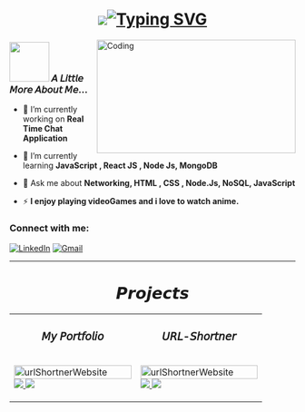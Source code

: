 
<h1 align="center"><a href=""><img src="<a href=""><img src="https://readme-typing-svg.demolab.com?font=Fira+Code&weight=10&size=25&duration=850&pause=1000&color=F7531A&width=435&lines=%F0%9D%99%83%F0%9D%99%9E...%F0%9D%99%84+%F0%9D%99%96%F0%9D%99%A2+%F0%9D%99%8D%F0%9D%99%9E%F0%9D%99%98%F0%9D%99%9D%F0%9D%99%96%F0%9D%99%A7%F0%9D%99%99;I%CD%8E+%CD%8Ea%CD%8Em%CD%8E+%CD%8Ea%CD%8E+%CD%8EB%CD%8Ea%CD%8Ec%CD%8Ek%CD%8Ee%CD%8En%CD%8Ed%CD%8E-%CD%8ED%CD%8Ee%CD%8Ev%CD%8Ee%CD%8El%CD%8Eo%CD%8Ep%CD%8Ee%CD%8Er%CD%8E" alt="Typing SVG" /></a></a></h1>



<img align="right" alt="Coding" border-radius ="20px" width="350" height = "200"  src="https://media.giphy.com/media/qgQUggAC3Pfv687qPC/giphy.gif"></img></h1>


### <img src="https://media1.giphy.com/media/U29iRRUrtx1wjD4GR4/giphy.gif?cid=ecf05e472yvv7uqxuu6ufigm31tr1pxus9h4mrfjo8180qzh&rid=giphy.gif&ct=s" width="70"> 𝘈 𝘓𝘪𝘵𝘵𝘭𝘦 𝘔𝘰𝘳𝘦 𝘈𝘣𝘰𝘶𝘵 𝘔𝘦... 
- 🔭 I’m currently working on **Real Time Chat Application**     

- 🌱 I’m currently learning **JavaScript , React JS , Node Js, MongoDB**  

- 💬 Ask me about **Networking, HTML , CSS , Node.Js, NoSQL, JavaScript**     

- ⚡  **I enjoy playing videoGames and i love to watch anime.**  

<h3 align="left">Connect with me:</h3>
<div align="left">
  <a href="https://www.linkedin.com/in/richard-ab978218b/"><img alt="LinkedIn" src="https://img.shields.io/badge/linkedin-%230077B5.svg?style=for-the-badge&logo=linkedin&logoColor=white"/></a>
  <a href="mailto:richardnova1999@gmail.com"><img alt="Gmail" src="https://img.shields.io/badge/Gmail-D14836?style=for-the-badge&logo=gmail&logoColor=white"/></a>

</div>

<hr>
<h1 align="center">𝙋𝙧𝙤𝙟𝙚𝙘𝙩𝙨</h1> 
<table>
          <tr>
    <td width="50%" valign="top">
      <h3 align="center">𝘔𝘺 𝘗𝘰𝘳𝘵𝘧𝘰𝘭𝘪𝘰</h3>
          <br />
      <a target="_blank" href="https://richard-it.vercel.app/">
            <img src="https://user-images.githubusercontent.com/78643671/188394968-be7d09bb-9dc9-48f2-b1bc-d845c8afdf07.png" width="100%"  alt="urlShortnerWebsite"/>
        </a>
  <a href="#" target="_blank">
    <img src="https://img.shields.io/static/v1?label=|&message=CODE&color=05F718&style=plastic&logo=github&logo-color=white"/>
  </a>  
  <a href="https://richard-it.vercel.app/">
    <img src="https://img.shields.io/static/v1?label=|&message=WEBSITE&color=82D8F9&style=plastic&logo=google-chrome&logo-color=white"/>
  </a>
      </p>
    </td>
      <td width="50%" valign="top">
      <h3 align="center">𝘜𝘙𝘓-𝘚𝘩𝘰𝘳𝘵𝘯𝘦𝘳</h3>
          <br />
      <a target="_blank" href="https://url-shorter-inky.vercel.app/">
            <img src="https://techviral.net/wp-content/uploads/2018/05/URL-SHORTENER.png" width="100%"  alt="urlShortnerWebsite"/>
        </a>
  <a href="#" target="_blank">
    <img src="https://img.shields.io/static/v1?label=|&message=CODE&color=05F718&style=plastic&logo=github&logo-color=white"/>
  </a>  
  <a href="https://url-shorter-inky.vercel.app/">
    <img src="https://img.shields.io/static/v1?label=|&message=WEBSITE&color=82D8F9&style=plastic&logo=google-chrome&logo-color=white"/>
  </a>
      </p>
    </td>
    </tr>
  
  
   
  
</table>



